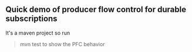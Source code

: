 ## Quick demo of producer flow control for durable subscriptions
It's a maven project so run 
> mvn test
to show the PFC behavior
